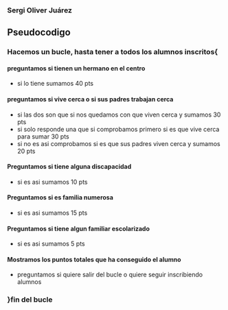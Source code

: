 ### Sergi Oliver Juárez

## Pseudocodigo

### Hacemos un bucle, hasta tener a todos los alumnos inscritos{

#### preguntamos si tienen un hermano en el centro  
- si lo tiene sumamos 40 pts
  
#### preguntamos si vive cerca o si sus padres trabajan cerca
- si las dos son que si nos quedamos con que viven cerca y sumamos 30 pts
- si solo responde una que si comprobamos primero si es que vive cerca para sumar 30 pts
- si no es asi comprobamos si es que sus padres viven cerca y sumamos 20 pts
  
#### Preguntamos si tiene alguna discapacidad
- si es asi sumamos 10 pts
  
#### Preguntamos si es familia numerosa
- si es asi sumamos 15 pts
  
#### Preguntamos si tiene algun familiar escolarizado
- si es asi sumamos 5 pts
  
#### Mostramos los puntos totales que ha conseguido el alumno
  
- preguntamos si quiere salir del bucle o quiere seguir inscribiendo alumnos
  
### }fin del bucle
